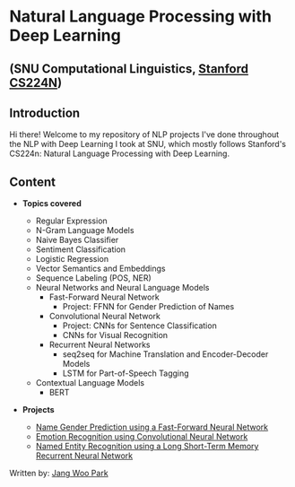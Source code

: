 # Natural Language Processing with Deep Learning
## (SNU Computational Linguistics, [Stanford CS224N][cs224n])

## Introduction
Hi there! Welcome to my repository of NLP projects I've done throughout the NLP with Deep Learning I took at SNU, which mostly follows Stanford's CS224n: Natural Language Processing with Deep Learning.

## Content
* **Topics covered**
  * Regular Expression
  * N-Gram Language Models
  * Naive Bayes Classifier
  * Sentiment Classification
  * Logistic Regression
  * Vector Semantics and Embeddings
  * Sequence Labeling (POS, NER)
  * Neural Networks and Neural Language Models
    * Fast-Forward Neural Network
      * Project: FFNN for Gender Prediction of Names
    * Convolutional Neural Network
      * Project: CNNs for Sentence Classification
      * CNNs for Visual Recognition
    * Recurrent Neural Networks
      * seq2seq for Machine Translation and Encoder-Decoder Models
      * LSTM for Part-of-Speech Tagging
  * Contextual Language Models
    * BERT


* **Projects**
  * [Name Gender Prediction using a Fast-Forward Neural Network][ffnn]
  * [Emotion Recognition using Convolutional Neural Network][cnn]
  * [Named Entity Recognition using a Long Short-Term Memory Recurrent Neural Network][lstm]

Written by: [Jang Woo Park][1]

[cs224n]:http://web.stanford.edu/class/cs224n/
[ffnn]:https://github.com/forrestpark/NLPwithDeepLearning/tree/main/Name%20Gender%20Prediction%20using%20FFNN
[cnn]:https://github.com/forrestpark/NLPwithDeepLearning/tree/main/Emotion%20Recognition%20using%20CNN
[lstm]:https://github.com/forrestpark/NLPwithDeepLearning/tree/main/NER%20using%20LSTM%20RNN
[1]:https://www.linkedin.com/in/jangwoopark/  
